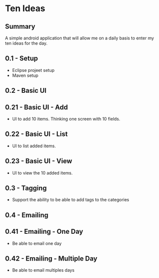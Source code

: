 Ten Ideas
=========

Summary
-------
A simple android application that will allow me on a daily basis to enter my ten ideas for the day. 

0.1 - Setup
-----------------------
+   Eclipse projeet setup
+   Maven setup

0.2 - Basic UI
----------------------

0.21 - Basic UI - Add
----------------------
+   UI to add 10 items. Thinking one screen with 10 fields.

0.22 - Basic UI - List
----------------------
+   UI to list added items.

0.23 - Basic UI - View
----------------------
+   UI to view the 10 added items.

0.3 - Tagging
----------------------
+   Support the ability to be able to add tags to the categories

0.4 - Emailing
----------------------

0.41 - Emailing - One Day
----------------------
+   Be able to email one day

0.42 - Emailing - Multiple Day
----------------------
+   Be able to email multiples days